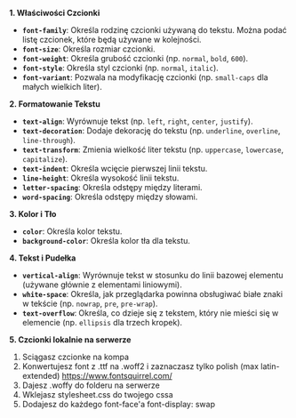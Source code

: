 **1. Właściwości Czcionki**

- **`font-family`**: Określa rodzinę czcionki używaną do tekstu. Można podać listę czcionek, które będą używane w kolejności.
- **`font-size`**: Określa rozmiar czcionki.
- **`font-weight`**: Określa grubość czcionki (np. `normal`, `bold`, `600`).
- **`font-style`**: Określa styl czcionki (np. `normal`, `italic`).
- **`font-variant`**: Pozwala na modyfikację czcionki (np. `small-caps` dla małych wielkich liter).

**2. Formatowanie Tekstu**

- **`text-align`**: Wyrównuje tekst (np. `left`, `right`, `center`, `justify`).
- **`text-decoration`**: Dodaje dekorację do tekstu (np. `underline`, `overline`, `line-through`).
- **`text-transform`**: Zmienia wielkość liter tekstu (np. `uppercase`, `lowercase`, `capitalize`).
- **`text-indent`**: Określa wcięcie pierwszej linii tekstu.
- **`line-height`**: Określa wysokość linii tekstu.
- **`letter-spacing`**: Określa odstępy między literami.
- **`word-spacing`**: Określa odstępy między słowami.

**3. Kolor i Tło**

- **`color`**: Określa kolor tekstu.
- **`background-color`**: Określa kolor tła dla tekstu.

**4. Tekst i Pudełka**

- **`vertical-align`**: Wyrównuje tekst w stosunku do linii bazowej elementu (używane głównie z elementami liniowymi).
- **`white-space`**: Określa, jak przeglądarka powinna obsługiwać białe znaki w tekście (np. `nowrap`, `pre`, `pre-wrap`).
- **`text-overflow`**: Określa, co dzieje się z tekstem, który nie mieści się w elemencie (np. `ellipsis` dla trzech kropek).

**5. Czcionki lokalnie na serwerze**
1. Sciągasz czcionke na kompa
2. Konwertujesz font z .ttf na .woff2 i zaznaczasz tylko polish (max latin-extended) https://www.fontsquirrel.com/
3. Dajesz .woffy do folderu na serwerze
4. Wklejasz stylesheet.css do twojego cssa
5. Dodajesz do każdego font-face'a font-display: swap